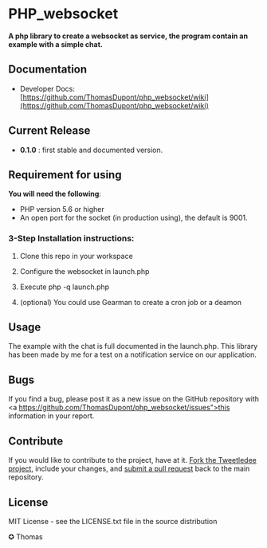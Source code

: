 PHP_websocket
==========

**A php library to create a websocket as service, the program contain an example with a simple chat.**

## Documentation
- Developer Docs: [https://github.com/ThomasDupont/php_websocket/wiki](https://github.com/ThomasDupont/php_websocket/wiki)

## Current Release
- <b>0.1.0</b> : first stable and documented version.

## Requirement for using
**You will need the following**:
 - PHP version 5.6 or higher
 - An open port for the socket (in production using), the default is 9001.


### 3-Step Installation instructions:

1. Clone this repo in your workspace

2. Configure the websocket in launch.php

3. Execute php -q launch.php

4. (optional) You could use Gearman to create a cron job or a deamon

## Usage

The example with the chat is full documented in the launch.php.
This library has been made by me for a test on a notification service on our application.

## Bugs
If you find a bug, please post it as a new issue on the GitHub repository with <a https://github.com/ThomasDupont/php_websocket/issues">this information in your report</a>.

## Contribute
If you would like to contribute to the project, have at it.  <a href="https://help.github.com/articles/fork-a-repo">Fork the Tweetledee project</a>, include your changes, and <a href="https://help.github.com/articles/using-pull-requests">submit a pull request</a> back to the main repository.

## License
MIT License - see the LICENSE.txt file in the source distribution

✪ Thomas
